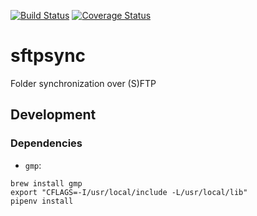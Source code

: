 [![Build Status](https://travis-ci.org/marccarre/sftpsync.svg?branch=master)](https://travis-ci.org/marccarre/sftpsync) [![Coverage Status](https://coveralls.io/repos/marccarre/sftpsync/badge.svg)](https://coveralls.io/r/marccarre/sftpsync)

# sftpsync
Folder synchronization over (S)FTP

## Development

### Dependencies

- `gmp`:

```console
brew install gmp
export "CFLAGS=-I/usr/local/include -L/usr/local/lib"
pipenv install
```
